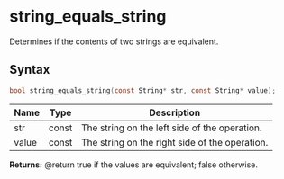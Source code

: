 # string_equals_string

Determines if the contents of two strings are equivalent.

## Syntax

```c
bool string_equals_string(const String* str, const String* value);
```

| Name | Type | Description |
| --- | --- | --- |
| str | const | The string on the left side of the operation. |
| value | const | The string on the right side of the operation. |

**Returns:** @return true if the values are equivalent; false otherwise.

